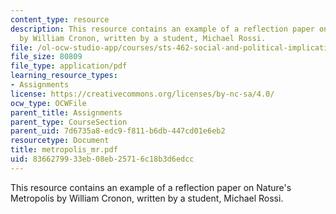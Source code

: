 ```yaml
---
content_type: resource
description: This resource contains an example of a reflection paper on Nature's Metropolis
  by William Cronon, written by a student, Michael Rossi.
file: /ol-ocw-studio-app/courses/sts-462-social-and-political-implications-of-technology-spring-2006/8366279933eb08eb25716c18b3d6edcc_metropolis_mr.pdf
file_size: 80809
file_type: application/pdf
learning_resource_types:
- Assignments
license: https://creativecommons.org/licenses/by-nc-sa/4.0/
ocw_type: OCWFile
parent_title: Assignments
parent_type: CourseSection
parent_uid: 7d6735a8-edc9-f811-b6db-447cd01e6eb2
resourcetype: Document
title: metropolis_mr.pdf
uid: 83662799-33eb-08eb-2571-6c18b3d6edcc
---
```

This resource contains an example of a reflection paper on Nature's Metropolis by William Cronon, written by a student, Michael Rossi.
